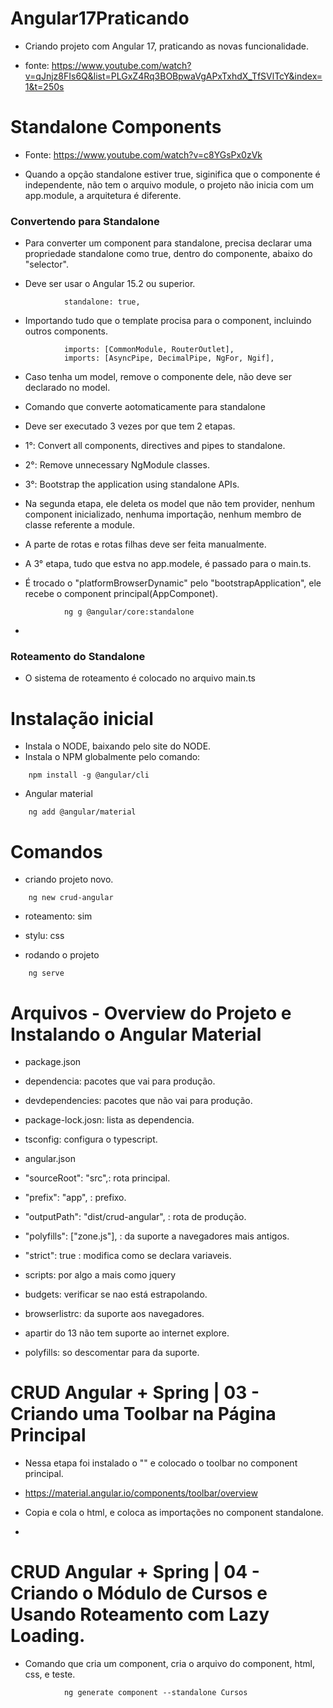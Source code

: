 # Angular17Praticando
 
 - Criando projeto com Angular 17, praticando as novas funcionalidade.

 - fonte: https://www.youtube.com/watch?v=qJnjz8FIs6Q&list=PLGxZ4Rq3BOBpwaVgAPxTxhdX_TfSVlTcY&index=1&t=250s

# Standalone Components

 - Fonte: https://www.youtube.com/watch?v=c8YGsPx0zVk

 - Quando a opção standalone estiver true, siginifica que o componente é independente, não tem o arquivo module, o projeto não inicia com um app.module, a arquitetura é diferente.

 ### Convertendo para Standalone

  - Para converter um component para standalone, precisa declarar uma propriedade standalone como true, dentro do componente, abaixo do "selector".

  - Deve ser usar o Angular 15.2 ou superior.

<blockquete>

                standalone: true,

</blockquete>
 
  - Importando tudo que o template procisa para o component, incluindo outros components.

<blockquete>

                imports: [CommonModule, RouterOutlet],
                imports: [AsyncPipe, DecimalPipe, NgFor, Ngif],

</blockquete>

  - Caso tenha um model, remove o componente dele, não deve ser declarado no model.

  - Comando que converte aotomaticamente para standalone

  - Deve ser executado 3 vezes por que tem 2 etapas.
   - 1°: Convert all components, directives and pipes  to standalone.
   - 2°: Remove unnecessary NgModule classes.
   - 3°: Bootstrap the application using standalone APIs.

  - Na segunda etapa, ele deleta os model que não tem provider, nenhum component inicializado, nenhuma importação, nenhum membro de classe referente a module.

  - A parte de rotas e rotas filhas deve ser feita manualmente.

  - A 3° etapa, tudo que estva no app.modele, é passado para o main.ts.

  - É trocado o "platformBrowserDynamic" pelo "bootstrapApplication", ele recebe o component principal(AppComponet).

<blockquete>

                ng g @angular/core:standalone

</blockquete>

  - 


### Roteamento do Standalone

 - O sistema de roteamento é colocado no arquivo main.ts

# Instalação inicial

 - Instala o NODE, baixando pelo site do NODE.
 - Instala o NPM globalmente pelo comando:

<blockquete>

        npm install -g @angular/cli

</blockquete>

 - Angular material

<blockquete>

        ng add @angular/material

<blockquete>


# Comandos

 - criando projeto novo.

<blockquete>

        ng new crud-angular

</blockquete>

 - roteamento: sim
 - stylu: css

 - rodando o projeto 

<blockquete>

        ng serve

</blockquete>

# Arquivos - Overview do Projeto e Instalando o Angular Material

 - package.json
  - dependencia: pacotes que vai para produção.
  - devdependencies: pacotes que não vai para produção.

 - package-lock.josn: lista as dependencia.

 - tsconfig: configura o typescript.

 - angular.json
  - "sourceRoot": "src",: rota principal.
  - "prefix": "app", : prefixo.
  - "outputPath": "dist/crud-angular", : rota de produção.
  - "polyfills": ["zone.js"], : da suporte a navegadores mais antigos.
  - "strict": true : modifica como se declara variaveis.
  - scripts: por algo a mais como jquery
  - budgets: verificar se nao está estrapolando.
 - browserlistrc: da suporte aos navegadores.
 - apartir do 13 não tem suporte ao internet explore.
 - polyfills: so descomentar para da suporte.
 

 # CRUD Angular + Spring | 03 - Criando uma Toolbar na Página Principal

 - Nessa etapa foi instalado o "" e colocado o toolbar no component principal.

 - https://material.angular.io/components/toolbar/overview 
 - Copia e cola o html, e coloca as importações no component standalone.
 - 


# CRUD Angular + Spring | 04 - Criando o Módulo de Cursos e Usando Roteamento com Lazy Loading.
   
 - Comando que cria um component, cria o arquivo do component, html, css, e teste.

<blockquete>

                ng generate component --standalone Cursos

</blockquete>